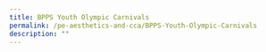 ```yaml
---
title: BPPS Youth Olympic Carnivals
permalink: /pe-aesthetics-and-cca/BPPS-Youth-Olympic-Carnivals
description: ""
---
```

